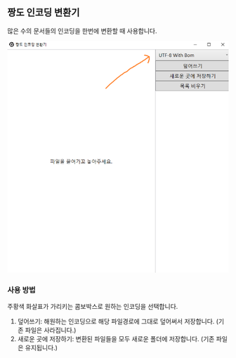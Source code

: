## 짱도 인코딩 변환기

많은 수의 문서들의 인코딩을 한번에 변환할 때 사용합니다.  

![](/Images/image01.png)

### 사용 방법

주황색 화살표가 가리키는 콤보박스로 원하는 인코딩을 선택합니다.

1. 덮어쓰기: 해﻿원하는 인코딩으로 해당 파일경로에 그대로 덮어써서 저장합니다. (기존 파일은 사라집니다.)
2. 새로운 곳에 저장하기: 변환된 파일들을 모두 새로운 폴더에 저장합니다. (기존 파일은 유지됩니다.)


